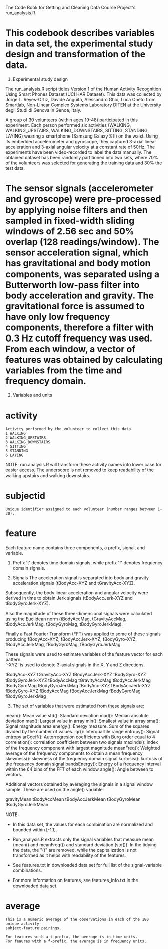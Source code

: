 The Code Book for Getting and Cleaning Data Course Project's run_analysis.R

This codebook describes variables in data set, the experimental study design and 
transformation of the data.
========================================================================================

1. Experimental study design 

The run_analysis.R script tidies Version 1 of the Human Activity Recognition Using 
Smart Phones Dataset (UCI HAR Dataset). This data was collected by Jorge L. Reyes-Ortiz, 
Davide Anguita, Alessandro Ghio, Luca Oneto from Smartlab, Non-Linear Complex Systems
Laboratory DITEN at the University degli Studi di Genova in Genoa, Italy.

A group of 30 volunteers (within ages 19-48) participated in this experiment. Each person 
performed six activities (WALKING, WALKING_UPSTAIRS, WALKING_DOWNSTAIRS, SITTING, 
STANDING, LAYING) wearing a smartphone (Samsung Galaxy S II) on the waist. Using its 
embedded accelerometer and gyroscope, they captured 3-axial linear acceleration and 3-axial 
angular velocity at a constant rate of 50Hz. The experiments have been video-recorded to 
label the data manually. The obtained dataset has been randomly partitioned into two sets, 
where 70% of the volunteers was selected for generating the training data and 30% the 
test data.

The sensor signals (accelerometer and gyroscope) were pre-processed by applying noise 
filters and then sampled in fixed-width sliding windows of 2.56 sec and 50% overlap 
(128 readings/window). The sensor acceleration signal, which has gravitational and body 
motion components, was separated using a Butterworth low-pass filter into body 
acceleration and gravity. The gravitational force is assumed to have only low frequency 
components, therefore a filter with 0.3 Hz cutoff frequency was used. From each window, 
a vector of features was obtained by calculating variables from the time and frequency 
domain.
========================================================================================

2. Variables and units

activity
=======
    Activity performed by the volunteer to collect this data.
    1 WALKING
    2 WALKING_UPSTAIRS
    3 WALKING_DOWNSTAIRS
    4 SITTING
    5 STANDING
    6 LAYING
NOTE:
run.analysis.R will transform these activity names into lower case for easier access.
The underscore is not removed to keep readability of the walking upstairs and walking
downstairs.
    
subjectid
=======
    Unique identifier assigned to each volunteer (number ranges between 1-30).
    
feature
========
Each feature name contains three components, a prefix, signal, and variable.

1. Prefix 't' denotes time domain signals, while prefix 'f' denotes frequency domain signals.

2. Signals
The acceleration signal is separated into body and gravity acceleration signals 
(tBodyAcc-XYZ and tGravityAcc-XYZ). 

Subsequently, the body linear acceleration and angular velocity were derived in time to 
obtain Jerk signals (tBodyAccJerk-XYZ and tBodyGyroJerk-XYZ). 

Also the magnitude of these three-dimensional signals were calculated using the Euclidean 
norm (tBodyAccMag, tGravityAccMag, tBodyAccJerkMag, tBodyGyroMag, tBodyGyroJerkMag). 

Finally a Fast Fourier Transform (FFT) was applied to some of these signals producing 
fBodyAcc-XYZ, fBodyAccJerk-XYZ, fBodyGyro-XYZ, fBodyAccJerkMag, fBodyGyroMag, 
fBodyGyroJerkMag.

These signals were used to estimate variables of the feature vector for each pattern:  
'-XYZ' is used to denote 3-axial signals in the X, Y and Z directions.

tBodyAcc-XYZ
tGravityAcc-XYZ
tBodyAccJerk-XYZ
tBodyGyro-XYZ
tBodyGyroJerk-XYZ
tBodyAccMag
tGravityAccMag
tBodyAccJerkMag
tBodyGyroMag
tBodyGyroJerkMag
fBodyAcc-XYZ
fBodyAccJerk-XYZ
fBodyGyro-XYZ
fBodyAccMag
fBodyAccJerkMag
fBodyGyroMag
fBodyGyroJerkMag

3. The set of variables that were estimated from these signals are: 

mean(): Mean value
std(): Standard deviation
mad(): Median absolute deviation 
max(): Largest value in array
min(): Smallest value in array
sma(): Signal magnitude area
energy(): Energy measure. Sum of the squares divided by the number of values. 
iqr(): Interquartile range 
entropy(): Signal entropy
arCoeff(): Autorregresion coefficients with Burg order equal to 4
correlation(): correlation coefficient between two signals
maxInds(): index of the frequency component with largest magnitude
meanFreq(): Weighted average of the frequency components to obtain a mean frequency
skewness(): skewness of the frequency domain signal 
kurtosis(): kurtosis of the frequency domain signal 
bandsEnergy(): Energy of a frequency interval within the 64 bins of the FFT of each window
angle(): Angle between to vectors.

Additional vectors obtained by averaging the signals in a signal window sample. These are 
used on the angle() variable:

gravityMean
tBodyAccMean
tBodyAccJerkMean
tBodyGyroMean
tBodyGyroJerkMean

NOTE:
- In this data set, the values for each combination are normalized and bounded within [-1,1]. 
- Run_analysis.R extracts only the signal variables that measure mean (mean() and meanFreq()) 
and standard deviation (std()). In the tidying the data, the "()" are removed, while the
capitalization is not transformed as it helps with readability of the features.

- See features.txt in downloaded data set for full list of the signal-variable combinations.
- For more information on features, see features_info.txt in the downloaded data set.

average
=======
    This is a numeric average of the observations in each of the 180 unique activity-
    subject-feature pairings.
    
    For features with a t-prefix, the average is in time units.
    For feaures with a f-prefix, the average is in frequency units.


 

  
    

